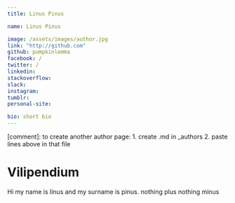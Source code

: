 ```yaml
---
title: Linus Pinus

name: Linus Pinus

image: /assets/images/author.jpg
link: "http://github.com"
github: pumpkinlemma
facebook: /
twitter: /
linkedin: 
stackoverflow: 
slack: 
instagram: 
tumblr: 
personal-site:

bio: short bio
---
```


[comment]: to create another author page: 1. create .md in _authors 2. paste lines above in that file

# Vilipendium 
Hi my name is linus and my surname is pinus. nothing plus nothing minus